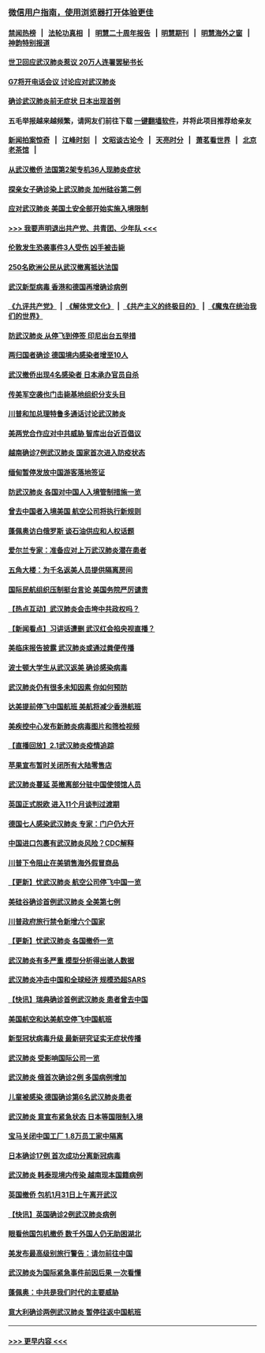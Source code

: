 ### [微信用户指南，使用浏览器打开体验更佳](https://github.com/gfw-breaker/banned-news1/blob/master/indexes/wechat-guide.md?t=0)
#### [禁闻热榜](热点新闻.md?t=0)  &nbsp;&nbsp;|&nbsp;&nbsp; [法轮功真相](https://github.com/gfw-breaker/truth/blob/master/README.md?t=0) &nbsp;&nbsp;|&nbsp;&nbsp; [明慧二十周年报告](https://github.com/gfw-breaker/mh-reports/blob/master/README.md?t=0) &nbsp;&nbsp;|&nbsp;&nbsp;[明慧期刊](https://github.com/gfw-breaker/mh-qikan) &nbsp;&nbsp;|&nbsp;&nbsp; [明慧海外之窗](https://github.com/gfw-breaker/mh-news/blob/master/README.md?t=0) &nbsp;&nbsp;|&nbsp;&nbsp; [神韵特别报道](https://github.com/gfw-breaker/mh-news/blob/master/shenyun.md?t=0)
#### [世卫回应武汉肺炎惹议 20万人连署罢秘书长](../pages/nsc418/n11841664.md?t=02040155) 
#### [G7将开电话会议 讨论应对武汉肺炎](../pages/nsc418/n11841658.md?t=02040155) 
#### [确诊武汉肺炎前无症状 日本出现首例](../pages/nsc418/n11841567.md?t=02040155) 
#### 五毛举报越来越频繁，请网友们前往下载 [一键翻墙软件](https://github.com/gfw-breaker/ssr-accounts)，并将此项目推荐给亲友
#### [新闻拍案惊奇](https://github.com/gfw-breaker/banned-news1/blob/master/pages/link4.md) &nbsp;&nbsp;|&nbsp;&nbsp; [江峰时刻](https://github.com/gfw-breaker/banned-news1/blob/master/pages/link4.md) &nbsp;&nbsp;|&nbsp;&nbsp; [文昭谈古论今](https://github.com/gfw-breaker/banned-news1/blob/master/pages/link4.md) &nbsp;&nbsp;|&nbsp;&nbsp; [天亮时分](https://github.com/gfw-breaker/banned-news1/blob/master/pages/link4.md) &nbsp;&nbsp;|&nbsp;&nbsp; [萧茗看世界](https://github.com/gfw-breaker/banned-news1/blob/master/pages/link4.md) &nbsp;&nbsp;|&nbsp;&nbsp; [北京老茶馆](https://github.com/gfw-breaker/banned-news1/blob/master/pages/link4.md) &nbsp;&nbsp;|&nbsp;&nbsp; 
#### [从武汉撤侨 法国第2架专机36人现肺炎症状](../pages/nsc418/n11841382.md?t=02040155) 
#### [探亲女子确诊染上武汉肺炎 加州硅谷第二例](../pages/nsc418/n11839784.md?t=02040155) 
#### [应对武汉肺炎 美国土安全部开始实施入境限制](../pages/nsc418/n11839729.md?t=02040155) 
#### [>>> 我要声明退出共产党、共青团、少年队 <<<](https://github.com/begood0513/goodnews/blob/master/quit/letter.md) 
#### [伦敦发生恐袭事件3人受伤 凶手被击毙](../pages/nsc418/n11839442.md?t=02040155) 
#### [250名欧洲公民从武汉撤离抵达法国](../pages/nsc418/n11839438.md?t=02040155) 
#### [武汉新型病毒 香港和德国再增确诊病例](../pages/nsc418/n11839381.md?t=02040155) 
#### [《九评共产党》](https://github.com/begood0513/9ping.md/blob/master/README.md) &nbsp;|&nbsp; [《解体党文化》](../../../../jtdwh.md/blob/master/README.md)  &nbsp;|&nbsp; [《共产主义的终极目的》](../../../../gczydzjmd.md/blob/master/README.md) &nbsp;|&nbsp; [《魔鬼在统治我们的世界》](../../../../mgztzwmdsj.md/blob/master/README.md) 
#### [防武汉肺炎 从停飞到停签 印尼出台五举措](../pages/nsc418/n11839282.md?t=02040155) 
#### [两归国者确诊 德国境内感染者增至10人](../pages/nsc418/n11839164.md?t=02040155) 
#### [武汉撤侨出现4名感染者 日本承办官员自杀](../pages/nsc418/n11839044.md?t=02040155) 
#### [传美军空袭也门击毙基地组织分支头目](../pages/nsc418/n11839210.md?t=02040155) 
#### [川普和加总理特鲁多通话讨论武汉肺炎](../pages/nsc418/n11839128.md?t=02040155) 
#### [美两党合作应对中共威胁 智库出台近百倡议](../pages/nsc418/n11838437.md?t=02040155) 
#### [越南确诊7例武汉肺炎 国家首次进入防疫状态](../pages/nsc418/n11838860.md?t=02040155) 
#### [缅甸暂停发放中国游客落地签证](../pages/nsc418/n11838730.md?t=02040155) 
#### [防武汉肺炎 各国对中国人入境管制措施一览](../pages/nsc418/n11838726.md?t=02040155) 
#### [曾去中国者入境美国 航空公司将执行新规则](../pages/nsc418/n11838375.md?t=02040155) 
#### [蓬佩奥访白俄罗斯 谈石油供应和人权话题](../pages/nsc418/n11838242.md?t=02040155) 
#### [爱尔兰专家：准备应对上万武汉肺炎潜在患者](../pages/nsc418/n11837978.md?t=02040155) 
#### [五角大楼：为千名返美人员提供隔离房间](../pages/nsc418/n11837831.md?t=02040155) 
#### [国际民航组织压制挺台言论 美国务院严厉谴责](../pages/nsc418/n11837791.md?t=02040155) 
#### [【热点互动】武汉肺炎会击垮中共政权吗？](../pages/nsc418/n11837779.md?t=02040155) 
#### [【新闻看点】习讲话遭删 武汉红会掐央视直播？](../pages/nsc418/n11837573.md?t=02040155) 
#### [美临床报告披露 武汉肺炎或通过粪便传播](../pages/nsc418/n11837626.md?t=02040155) 
#### [波士顿大学生从武汉返美 确诊感染病毒](../pages/nsc418/n11837580.md?t=02040155) 
#### [武汉肺炎仍有很多未知因素 你如何预防](../pages/nsc418/n11837666.md?t=02040155) 
#### [达美提前停飞中国航班 美航将减少香港航班](../pages/nsc418/n11837649.md?t=02040155) 
#### [美疾控中心发布新肺炎病毒图片和筛检视频](../pages/nsc418/n11837491.md?t=02040155) 
#### [【直播回放】2.1武汉肺炎疫情追踪](../pages/nsc418/n11837232.md?t=02040155) 
#### [苹果宣布暂时关闭所有大陆零售店](../pages/nsc418/n11837097.md?t=02040155) 
#### [武汉肺炎蔓延 英撤离部分驻中国使领馆人员](../pages/nsc418/n11837061.md?t=02040155) 
#### [英国正式脱欧 进入11个月谈判过渡期](../pages/nsc418/n11836911.md?t=02040155) 
#### [德国七人感染武汉肺炎 专家：门户仍大开](../pages/nsc418/n11836344.md?t=02040155) 
#### [中国进口包裹有武汉肺炎风险？CDC解释](../pages/nsc418/n11836321.md?t=02040155) 
#### [川普下令阻止在美销售海外假冒商品](../pages/nsc418/n11836261.md?t=02040155) 
#### [【更新】忧武汉肺炎 航空公司停飞中国一览](../pages/nsc418/n11835931.md?t=02040155) 
#### [美硅谷确诊首例武汉肺炎 全美第七例](../pages/nsc418/n11836093.md?t=02040155) 
#### [川普政府旅行禁令新增六个国家](../pages/nsc418/n11836083.md?t=02040155) 
#### [【更新】忧武汉肺炎 各国撤侨一览](../pages/nsc418/n11835673.md?t=02040155) 
#### [武汉肺炎有多严重 模型分析得出骇人数据](../pages/nsc418/n11835829.md?t=02040155) 
#### [武汉肺炎冲击中国和全球经济 规模恐超SARS](../pages/nsc418/n11835652.md?t=02040155) 
#### [【快讯】瑞典确诊首例武汉肺炎 患者曾去中国](../pages/nsc418/n11835675.md?t=02040155) 
#### [美国航空和达美航空停飞中国航班](../pages/nsc418/n11835567.md?t=02040155) 
#### [新型冠状病毒升级 最新研究证实无症状传播](../pages/nsc418/n11835589.md?t=02040155) 
#### [武汉肺炎 受影响国际公司一览](../pages/nsc418/n11835538.md?t=02040155) 
#### [武汉肺炎 俄首次确诊2例 多国病例增加](../pages/nsc418/n11835295.md?t=02040155) 
#### [儿童被感染 德国确诊第6名武汉肺炎患者](../pages/nsc418/n11835338.md?t=02040155) 
#### [武汉肺炎 意宣布紧急状态 日本等国限制入境](../pages/nsc418/n11835062.md?t=02040155) 
#### [宝马关闭中国工厂 1.8万员工家中隔离](../pages/nsc418/n11835128.md?t=02040155) 
#### [日本确诊17例 首次成功分离新冠病毒](../pages/nsc418/n11834975.md?t=02040155) 
#### [武汉肺炎 韩泰现境内传染 越南现本国籍病例](../pages/nsc418/n11834857.md?t=02040155) 
#### [英国撤侨 包机1月31日上午离开武汉](../pages/nsc418/n11834808.md?t=02040155) 
#### [【快讯】英国确诊2例武汉肺炎病例](../pages/nsc418/n11834824.md?t=02040155) 
#### [眼看他国包机撤侨 数千外国人仍无助困湖北](../pages/nsc418/n11834010.md?t=02040155) 
#### [美发布最高级别旅行警告：请勿前往中国](../pages/nsc418/n11834038.md?t=02040155) 
#### [武汉肺炎为国际紧急事件前因后果 一次看懂](../pages/nsc418/n11833893.md?t=02040155) 
#### [蓬佩奥：中共是我们时代的主要威胁](../pages/nsc418/n11833434.md?t=02040155) 
#### [意大利确诊两例武汉肺炎 暂停往返中国航班](../pages/nsc418/n11833483.md?t=02040155) 

----
#### [ >>> 更早内容 <<< ](../indexes/nsc418-earlier.md)

